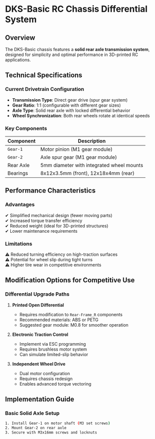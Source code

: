 # DKS-Basic RC Chassis Differential System

## Overview
The DKS-Basic chassis features a **solid rear axle transmission system**, designed for simplicity and optimal performance in 3D-printed RC applications.

## Technical Specifications

### Current Drivetrain Configuration
- **Transmission Type**: Direct gear drive (spur gear system)
- **Gear Ratio**: 1:1 (configurable with different gear sizes)
- **Axle Type**: Solid rear axle with locked differential behavior
- **Wheel Synchronization**: Both rear wheels rotate at identical speeds

### Key Components
| Component | Description |
|-----------|-------------|
| `Gear-1` | Motor pinion (M1 gear module) |
| `Gear-2` | Axle spur gear (M1 gear module) |
| Rear Axle | 5mm diameter with integrated wheel mounts |
| Bearings | 8x12x3.5mm (front), 12x18x4mm (rear) |

## Performance Characteristics

### Advantages
✔ Simplified mechanical design (fewer moving parts)  
✔ Increased torque transfer efficiency  
✔ Reduced weight (ideal for 3D-printed structures)  
✔ Lower maintenance requirements  

### Limitations
⚠ Reduced turning efficiency on high-traction surfaces  
⚠ Potential for wheel slip during tight turns  
⚠ Higher tire wear in competitive environments  

## Modification Options for Competitive Use

### Differential Upgrade Paths
1. **Printed Open Differential**
   - Requires modification to `Rear-Frame_R` components
   - Recommended materials: ABS or PETG
   - Suggested gear module: M0.8 for smoother operation

2. **Electronic Traction Control**
   - Implement via ESC programming
   - Requires brushless motor system
   - Can simulate limited-slip behavior

3. **Independent Wheel Drive**
   - Dual motor configuration
   - Requires chassis redesign
   - Enables advanced torque vectoring

## Implementation Guide

### Basic Solid Axle Setup
```bash
1. Install Gear-1 on motor shaft (M3 set screws)
2. Mount Gear-2 on rear axle
3. Secure with M3x16mm screws and locknuts

